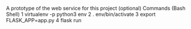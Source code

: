 A prototype of the web service for this project (optional)
Commands (Bash Shell)
1 virtualenv -p python3 env
2 . env/bin/activate
3 export FLASK_APP=app.py
4 flask run

